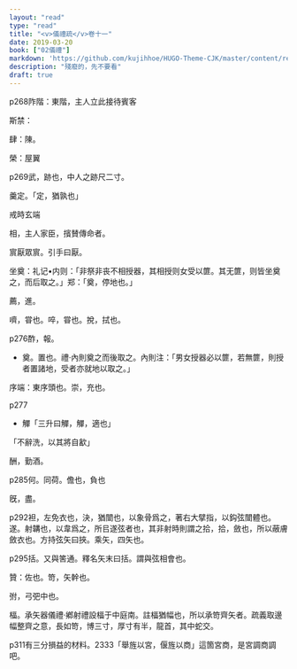 ```yaml
---
layout: "read"
type: "read"
title: "<v>儀禮疏</v>卷十一"
date: 2019-03-20
book: ["02儀禮"]
markdown: 'https://github.com/kujihhoe/HUGO-Theme-CJK/master/content/read/02-儀禮/011-卷十一.md'
description: "殘廢的，先不要看"
draft: true
---
```


p268阼階：東階，主人立此接待賓客

斯禁：

肆：陳。

榮：屋翼

p269武，跡也，中人之跡尺二寸。

羹定。「定，猶孰也」

戒時玄端

相，主人家臣，擯賛傳命者。

賔厭眾賔。引手曰厭。

坐奠：<v>礼记•内则</v>：「非祭非丧不相授器，其相授则女受以篚。其无篚，则皆坐奠之，而后取之。」郑：「奠，停地也。」

薦，進。

嚌，甞也。啐，甞也。挩，拭也。

p276酢，報。

- 奠。置也。<v>禮·內則</v>奠之而後取之。內則注：「男女授器必以篚，若無篚，則授者置諸地，受者亦就地以取之。」

序端：東序頭也。崇，充也。

p277

- 觶「三升曰觶，觶，適也」

「不辭洗，以其將自㱃」

酬，勤酒。

p285何。同荷。儋也，負也

旣，盡。

p292袒，左免衣也，決，猶闓也，以象骨爲之，著右大擘指，以鈎弦闓體也。遂。射韝也，以韋爲之，所㠯遂弦者也，其非射時則謂之拾，拾，斂也，所以蔽膚斂衣也。方持弦矢曰挾。乘矢，四矢也。

p295括。又與筈通。<v>釋名</v>矢末曰括。謂與弦相會也。

贊：佐也。笴，矢幹也。

弣，弓弝中也。

楅。承矢器<v>儀禮·鄕射禮</v>設楅于中庭南。<v>註</v>楅猶幅也，所以承笴齊矢者。<v>疏</v>義取邊幅整齊之意，長如笴，博三寸，厚寸有半，龍首，其中蛇交。

p311有三分損益的材料。2333「舉旌以宮，偃旌以商」這箇宮商，是宮調商調吧。
